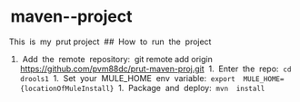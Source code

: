 #  maven-­‐project 
 This  is  my  prut project 
 ##  How  to  run  the  project 
1.  Add  the  remote  repository:  git remote add origin https://github.com/pvm88dc/prut-maven-proj.git
 1.  Enter  the  repo:  `cd drools1` 
 1.  Set  your  MULE_HOME  env  variable:  `export  MULE_HOME={locationOfMuleInstall}` 
 1.  Package  and  deploy:  `mvn  install` 
